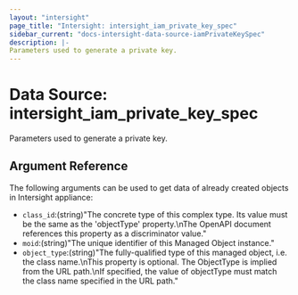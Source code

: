 ```yaml
---
layout: "intersight"
page_title: "Intersight: intersight_iam_private_key_spec"
sidebar_current: "docs-intersight-data-source-iamPrivateKeySpec"
description: |-
Parameters used to generate a private key.
---
```


# Data Source: intersight_iam_private_key_spec
Parameters used to generate a private key.
## Argument Reference
The following arguments can be used to get data of already created objects in Intersight appliance:
* `class_id`:(string)"The concrete type of this complex type. Its value must be the same as the 'objectType' property.\nThe OpenAPI document references this property as a discriminator value."
* `moid`:(string)"The unique identifier of this Managed Object instance."
* `object_type`:(string)"The fully-qualified type of this managed object, i.e. the class name.\nThis property is optional. The ObjectType is implied from the URL path.\nIf specified, the value of objectType must match the class name specified in the URL path."
